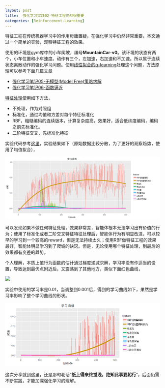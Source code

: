 ```yaml
---
layout: post
title:  强化学习实践02-特征工程仍然很重要
categories: [Reinforcement-Learning]
---
```


特征工程在传统机器学习中的作用毋庸置疑，在强化学习中仍然非常重要，本文通过一个简单的实验，观察特征工程的效果。

使用的环境是gym库中的小车爬坡，编号**MountainCar-v0**。该环境的状态有两个，小车位置和小车速度。动作有三个，左加速，右加速和不加速。所以属于连续状态离散动作的强化学习问题。使用[线性拟合的q-learning](https://github.com/bourneli/rl-practice/blob/master/py-proj/lib/q_learning.py)处理这个问题，方法原理可以参考下面几篇文章

* [强化学习笔记05-无模型(Model Free)策略求解](http://bourneli.github.io/reinforcement-learning/2017/10/17/rl-learning-05-model-free-mc-td-control.html)
* [强化学习笔记06-函数逼近](http://bourneli.github.io/reinforcement-learning/2017/11/11/rl-learning-06-function-approximation.html)

[特征处理](https://github.com/bourneli/rl-practice/blob/master/py-proj/lib/features.py)使用如下方法，

* 不处理，作为对照组
* 标准化，通过均值和方差对每个特征标准化
* RBF，粗糙编码的连续版本，计算复杂度高，效果好，适合低纬度编码，编码之前先标准化。
* 二阶特征交叉，先标准化特征

实验代码参考[这里](https://github.com/bourneli/rl-practice/blob/master/py-proj/experiment/q_learning_car_mountain.py)，实验结果如下（原始数据比较分散，为了更好的观察趋势，使用了均值拟合），

![](/img/rl/learning-rate-car-mountain-longer.png)

可以发现如果不做任何特征处理，效果非常差，智能体根本无法学习出有价值的行为；使用了标准化或者二阶交叉特征特征处理后，智能体行为有明显改进，可以较早的学习到一个较高的reward，但是无法持续太久；使用RBF做特征工程的效果最好，智能体明显学习到了爬坡的诀窍。但是，无论使用哪个特征处理，到最后的效果都有变差的趋势。

个人理解，本质上值行为函数的估计通过梯度递减求解，学习率没有作适当的设置，导致达到最优点附近后，又震荡到了其他地方，类似下面红色曲线，

![](https://qph.ec.quoracdn.net/main-qimg-f3972c89625c0451f0ea92a4c0ea0728.webp)

实验中使用的学习率是0.01，当调整到0.001后，得到的学习曲线如下，果然是学习率影响了整个学习曲线的形状。

![](/img/rl/learning-rate-car-mountain-longer-smaller-learning-rate.png)


这次分享就到这里，还是那句老话“**纸上得来终觉浅，绝知此事要躬行**”，后面仍需不断实践，才能加深强化学习的理解。
